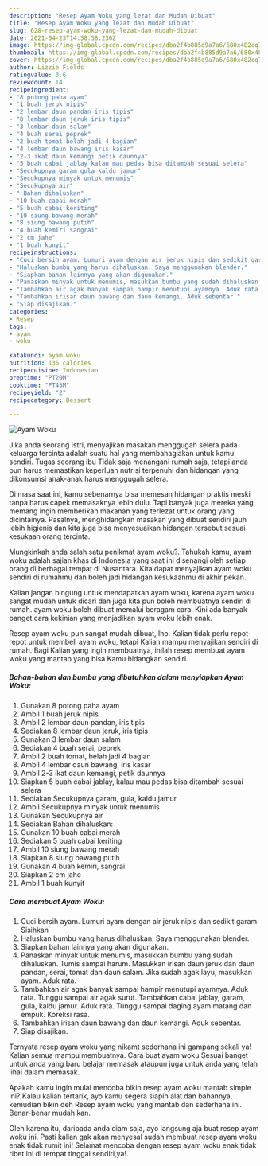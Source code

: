 ```yaml
---
description: "Resep Ayam Woku yang lezat dan Mudah Dibuat"
title: "Resep Ayam Woku yang lezat dan Mudah Dibuat"
slug: 628-resep-ayam-woku-yang-lezat-dan-mudah-dibuat
date: 2021-04-23T14:58:58.236Z
image: https://img-global.cpcdn.com/recipes/dba2f4b885d9a7a6/680x482cq70/ayam-woku-foto-resep-utama.jpg
thumbnail: https://img-global.cpcdn.com/recipes/dba2f4b885d9a7a6/680x482cq70/ayam-woku-foto-resep-utama.jpg
cover: https://img-global.cpcdn.com/recipes/dba2f4b885d9a7a6/680x482cq70/ayam-woku-foto-resep-utama.jpg
author: Lizzie Fields
ratingvalue: 3.6
reviewcount: 14
recipeingredient:
- "8 potong paha ayam"
- "1 buah jeruk nipis"
- "2 lembar daun pandan iris tipis"
- "8 lembar daun jeruk iris tipis"
- "3 lembar daun salam"
- "4 buah serai peprek"
- "2 buah tomat belah jadi 4 bagian"
- "4 lembar daun bawang iris kasar"
- "2-3 ikat daun kemangi petik daunnya"
- "5 buah cabai jablay kalau mau pedas bisa ditambah sesuai selera"
- "Secukupnya garam gula kaldu jamur"
- "Secukupnya minyak untuk menumis"
- "Secukupnya air"
- " Bahan dihaluskan"
- "10 buah cabai merah"
- "5 buah cabai keriting"
- "10 siung bawang merah"
- "8 siung bawang putih"
- "4 buah kemiri sangrai"
- "2 cm jahe"
- "1 buah kunyit"
recipeinstructions:
- "Cuci bersih ayam. Lumuri ayam dengan air jeruk nipis dan sedikit garam. Sisihkan"
- "Haluskan bumbu yang harus dihaluskan. Saya menggunakan blender."
- "Siapkan bahan lainnya yang akan digunakan."
- "Panaskan minyak untuk menumis, masukkan bumbu yang sudah dihaluskan. Tumis sampai harum. Masukkan irisan daun jeruk dan daun pandan, serai, tomat dan daun salam. Jika sudah agak layu, masukkan ayam. Aduk rata."
- "Tambahkan air agak banyak sampai hampir menutupi ayamnya. Aduk rata. Tunggu sampai air agak surut. Tambahkan cabai jablay, garam, gula, kaldu jamur. Aduk rata. Tunggu sampai daging ayam matang dan empuk. Koreksi rasa."
- "Tambahkan irisan daun bawang dan daun kemangi. Aduk sebentar."
- "Siap disajikan."
categories:
- Resep
tags:
- ayam
- woku

katakunci: ayam woku 
nutrition: 136 calories
recipecuisine: Indonesian
preptime: "PT20M"
cooktime: "PT43M"
recipeyield: "2"
recipecategory: Dessert

---
```



![Ayam Woku](https://img-global.cpcdn.com/recipes/dba2f4b885d9a7a6/680x482cq70/ayam-woku-foto-resep-utama.jpg)

Jika anda seorang istri, menyajikan masakan menggugah selera pada keluarga tercinta adalah suatu hal yang membahagiakan untuk kamu sendiri. Tugas seorang ibu Tidak saja menangani rumah saja, tetapi anda pun harus memastikan keperluan nutrisi terpenuhi dan hidangan yang dikonsumsi anak-anak harus menggugah selera.

Di masa  saat ini, kamu sebenarnya bisa memesan hidangan praktis meski tanpa harus capek memasaknya lebih dulu. Tapi banyak juga mereka yang memang ingin memberikan makanan yang terlezat untuk orang yang dicintainya. Pasalnya, menghidangkan masakan yang dibuat sendiri jauh lebih higienis dan kita juga bisa menyesuaikan hidangan tersebut sesuai kesukaan orang tercinta. 



Mungkinkah anda salah satu penikmat ayam woku?. Tahukah kamu, ayam woku adalah sajian khas di Indonesia yang saat ini disenangi oleh setiap orang di berbagai tempat di Nusantara. Kita dapat menyajikan ayam woku sendiri di rumahmu dan boleh jadi hidangan kesukaanmu di akhir pekan.

Kalian jangan bingung untuk mendapatkan ayam woku, karena ayam woku sangat mudah untuk dicari dan juga kita pun boleh membuatnya sendiri di rumah. ayam woku boleh dibuat memalui beragam cara. Kini ada banyak banget cara kekinian yang menjadikan ayam woku lebih enak.

Resep ayam woku pun sangat mudah dibuat, lho. Kalian tidak perlu repot-repot untuk membeli ayam woku, tetapi Kalian mampu menyajikan sendiri di rumah. Bagi Kalian yang ingin membuatnya, inilah resep membuat ayam woku yang mantab yang bisa Kamu hidangkan sendiri.

<!--inarticleads1-->

##### Bahan-bahan dan bumbu yang dibutuhkan dalam menyiapkan Ayam Woku:

1. Gunakan 8 potong paha ayam
1. Ambil 1 buah jeruk nipis
1. Ambil 2 lembar daun pandan, iris tipis
1. Sediakan 8 lembar daun jeruk, iris tipis
1. Gunakan 3 lembar daun salam
1. Sediakan 4 buah serai, peprek
1. Ambil 2 buah tomat, belah jadi 4 bagian
1. Ambil 4 lembar daun bawang, iris kasar
1. Ambil 2-3 ikat daun kemangi, petik daunnya
1. Siapkan 5 buah cabai jablay, kalau mau pedas bisa ditambah sesuai selera
1. Sediakan Secukupnya garam, gula, kaldu jamur
1. Ambil Secukupnya minyak untuk menumis
1. Gunakan Secukupnya air
1. Sediakan  Bahan dihaluskan:
1. Gunakan 10 buah cabai merah
1. Sediakan 5 buah cabai keriting
1. Ambil 10 siung bawang merah
1. Siapkan 8 siung bawang putih
1. Gunakan 4 buah kemiri, sangrai
1. Siapkan 2 cm jahe
1. Ambil 1 buah kunyit




<!--inarticleads2-->

##### Cara membuat Ayam Woku:

1. Cuci bersih ayam. Lumuri ayam dengan air jeruk nipis dan sedikit garam. Sisihkan
1. Haluskan bumbu yang harus dihaluskan. Saya menggunakan blender.
1. Siapkan bahan lainnya yang akan digunakan.
1. Panaskan minyak untuk menumis, masukkan bumbu yang sudah dihaluskan. Tumis sampai harum. Masukkan irisan daun jeruk dan daun pandan, serai, tomat dan daun salam. Jika sudah agak layu, masukkan ayam. Aduk rata.
1. Tambahkan air agak banyak sampai hampir menutupi ayamnya. Aduk rata. Tunggu sampai air agak surut. Tambahkan cabai jablay, garam, gula, kaldu jamur. Aduk rata. Tunggu sampai daging ayam matang dan empuk. Koreksi rasa.
1. Tambahkan irisan daun bawang dan daun kemangi. Aduk sebentar.
1. Siap disajikan.




Ternyata resep ayam woku yang nikamt sederhana ini gampang sekali ya! Kalian semua mampu membuatnya. Cara buat ayam woku Sesuai banget untuk anda yang baru belajar memasak ataupun juga untuk anda yang telah lihai dalam memasak.

Apakah kamu ingin mulai mencoba bikin resep ayam woku mantab simple ini? Kalau kalian tertarik, ayo kamu segera siapin alat dan bahannya, kemudian bikin deh Resep ayam woku yang mantab dan sederhana ini. Benar-benar mudah kan. 

Oleh karena itu, daripada anda diam saja, ayo langsung aja buat resep ayam woku ini. Pasti kalian gak akan menyesal sudah membuat resep ayam woku enak tidak rumit ini! Selamat mencoba dengan resep ayam woku enak tidak ribet ini di tempat tinggal sendiri,ya!.

